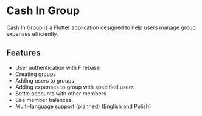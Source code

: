 # Cash In Group
Cash In Group is a Flutter application designed to help users manage group expenses efficiently.

## Features
- User authentication with Firebase
- Creating groups
- Adding users to groups
- Adding expenses to group with specified users
- Settle accounts with other members
- See member balances.
- Multi-language support (planned) (English and Polish)